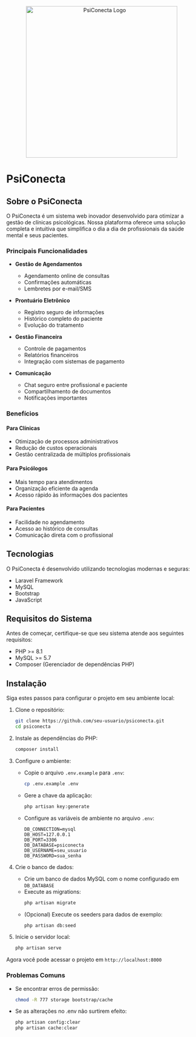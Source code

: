 <p align="center"><img src="https://raw.githubusercontent.com/laravel/art/master/logo-lockup/5%20SVG/2%20CMYK/1%20Full%20Color/laravel-logolockup-cmyk-red.svg" width="400" alt="PsiConecta Logo"></p>

# PsiConecta

## Sobre o PsiConecta

O PsiConecta é um sistema web inovador desenvolvido para otimizar a gestão de clínicas psicológicas. Nossa plataforma oferece uma solução completa e intuitiva que simplifica o dia a dia de profissionais da saúde mental e seus pacientes.

### Principais Funcionalidades

- **Gestão de Agendamentos**
  - Agendamento online de consultas
  - Confirmações automáticas
  - Lembretes por e-mail/SMS

- **Prontuário Eletrônico**
  - Registro seguro de informações
  - Histórico completo do paciente
  - Evolução do tratamento

- **Gestão Financeira**
  - Controle de pagamentos
  - Relatórios financeiros
  - Integração com sistemas de pagamento

- **Comunicação**
  - Chat seguro entre profissional e paciente
  - Compartilhamento de documentos
  - Notificações importantes

### Benefícios

#### Para Clínicas
- Otimização de processos administrativos
- Redução de custos operacionais
- Gestão centralizada de múltiplos profissionais

#### Para Psicólogos
- Mais tempo para atendimentos
- Organização eficiente da agenda
- Acesso rápido às informações dos pacientes

#### Para Pacientes
- Facilidade no agendamento
- Acesso ao histórico de consultas
- Comunicação direta com o profissional

## Tecnologias

O PsiConecta é desenvolvido utilizando tecnologias modernas e seguras:

- Laravel Framework
- MySQL
- Bootstrap
- JavaScript

## Requisitos do Sistema

Antes de começar, certifique-se que seu sistema atende aos seguintes requisitos:

- PHP >= 8.1
- MySQL >= 5.7
- Composer (Gerenciador de dependências PHP)

## Instalação

Siga estes passos para configurar o projeto em seu ambiente local:

1. Clone o repositório:
   ```bash
   git clone https://github.com/seu-usuario/psiconecta.git
   cd psiconecta
   ```

2. Instale as dependências do PHP:
   ```bash
   composer install
   ```

3. Configure o ambiente:
   - Copie o arquivo `.env.example` para `.env`:
     ```bash
     cp .env.example .env
     ```
   - Gere a chave da aplicação:
     ```bash
     php artisan key:generate
     ```
   - Configure as variáveis de ambiente no arquivo `.env`:
     ```env
     DB_CONNECTION=mysql
     DB_HOST=127.0.0.1
     DB_PORT=3306
     DB_DATABASE=psiconecta
     DB_USERNAME=seu_usuario
     DB_PASSWORD=sua_senha
     ```

4. Crie o banco de dados:
   - Crie um banco de dados MySQL com o nome configurado em `DB_DATABASE`
   - Execute as migrations:
     ```bash
     php artisan migrate
     ```
   - (Opcional) Execute os seeders para dados de exemplo:
     ```bash
     php artisan db:seed
     ```

5. Inicie o servidor local:
   ```bash
   php artisan serve
   ```

Agora você pode acessar o projeto em `http://localhost:8000`

### Problemas Comuns

- Se encontrar erros de permissão:
  ```bash
  chmod -R 777 storage bootstrap/cache
  ```

- Se as alterações no .env não surtirem efeito:
  ```bash
  php artisan config:clear
  php artisan cache:clear
  ```

